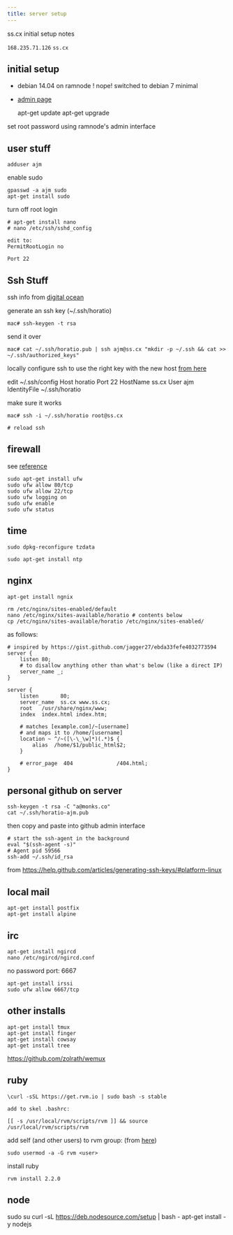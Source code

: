 ```yaml
---
title: server setup
---
```


 ss.cx initial setup notes

`168.235.71.126` `ss.cx`

## initial setup

* debian 14.04 on ramnode ! nope! switched to debian 7 minimal

* [admin page](https://vpscp.ramnode.com/)

    apt-get update
    apt-get upgrade

set root password using ramnode's admin interface


## user stuff

    adduser ajm

enable sudo

    gpasswd -a ajm sudo
    apt-get install sudo

turn off root login

    # apt-get install nano
    # nano /etc/ssh/sshd_config

    edit to:
    PermitRootLogin no

    Port 22

## Ssh Stuff

ssh info from [digital ocean](https://www.digitalocean.com/community/tutorials/how-to-set-up-ssh-keys--2)

generate an ssh key (~/.ssh/horatio)

    mac# ssh-keygen -t rsa

send it over

    mac# cat ~/.ssh/horatio.pub | ssh ajm@ss.cx "mkdir -p ~/.ssh && cat >>  ~/.ssh/authorized_keys"

locally configure ssh to use the right key with the new host [from here](http://nerderati.com/2011/03/17/simplify-your-life-with-an-ssh-config-file/)

edit ~/.ssh/config
    Host horatio
      Port 22
      HostName ss.cx
      User ajm
      IdentityFile ~/.ssh/horatio

make sure it works

    mac# ssh -i ~/.ssh/horatio root@ss.cx

    # reload ssh

## firewall

see [reference](https://www.digitalocean.com/community/tutorials/additional-recommended-steps-for-new-ubuntu-14-04-servers)

    sudo apt-get install ufw
    sudo ufw allow 80/tcp
    sudo ufw allow 22/tcp
    sudo ufw logging on
    sudo ufw enable
    sudo ufw status

## time

    sudo dpkg-reconfigure tzdata

    sudo apt-get install ntp

<!-- ## swap

    sudo fallocate -l 512M /swapfile
    sudo chmod 600 /swapfile
    sudo mkswap /swapfile
    sudo swapon /swapfile
    sudo sh -c 'echo "/swapfile none swap sw 0 0" >> /etc/fstab' -->

## nginx

    apt-get install ngnix

    rm /etc/nginx/sites-enabled/default
    nano /etc/nginx/sites-available/horatio # contents below
    cp /etc/nginx/sites-available/horatio /etc/nginx/sites-enabled/

as follows:

    # inspired by https://gist.github.com/jagger27/ebda33fefe4032773594
    server {
        listen 80;
        # to disallow anything other than what's below (like a direct IP)
        server_name _;
    }

    server {
        listen       80;
        server_name  ss.cx www.ss.cx;
        root   /usr/share/nginx/www;
        index  index.html index.htm;

        # matches [example.com]/~[username]
        # and maps it to /home/[username]
        location ~ ^/~([\-\_\w]*)(.*)$ {
            alias  /home/$1/public_html$2;
        }

        # error_page  404              /404.html;
    }

## personal github on server

    ssh-keygen -t rsa -C "a@monks.co"
    cat ~/.ssh/horatio-ajm.pub

then copy and paste into github admin interface

    # start the ssh-agent in the background
    eval "$(ssh-agent -s)"
    # Agent pid 59566
    ssh-add ~/.ssh/id_rsa

from https://help.github.com/articles/generating-ssh-keys/#platform-linux

## local mail

    apt-get install postfix
    apt-get install alpine

## irc

    apt-get install ngircd
    nano /etc/ngircd/ngircd.conf

no password
port: 6667

    apt-get install irssi
    sudo ufw allow 6667/tcp


## other installs

    apt-get install tmux
    apt-get install finger
    apt-get install cowsay
    apt-get install tree

https://github.com/zolrath/wemux


## ruby

    \curl -sSL https://get.rvm.io | sudo bash -s stable

    add to skel .bashrc:

    [[ -s /usr/local/rvm/scripts/rvm ]] && source /usr/local/rvm/scripts/rvm

add self (and other users) to rvm group: (from [here](http://unix.stackexchange.com/questions/102678/making-ruby-available-to-all-users))

    sudo usermod -a -G rvm <user>

install ruby

    rvm install 2.2.0

## node

sudo su
curl -sL https://deb.nodesource.com/setup | bash -
apt-get install -y nodejs
